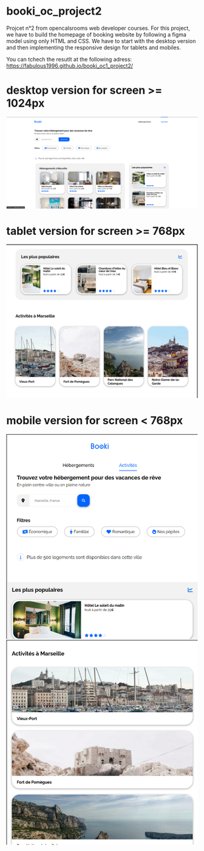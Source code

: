 # booki_oc_project2

Projcet n°2 from opencalsrooms web developer courses.
For this project, we have to build the homepage of booking website by following a figma model using only HTML and CSS.
We have to start with the desktop version and then implementing the responsive design for tablets and mobiles.

You can tchech the resutlt at the following adress: 
https://fabulous1996.github.io/booki_oc1_project2/

# desktop version for screen >= 1024px
![alt text](screenshoot-1.png)

# tablet version for screen >=  768px
![alt text](screenshoot-4.png)

# mobile version for screen < 768px

![alt text](screenshoot-5.png)
![alt text](screenshoot-7.png)
